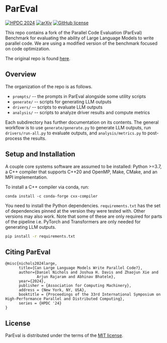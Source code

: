 # ParEval

[![HPDC 2024](https://img.shields.io/badge/Paper-HPDC'24-e87053.svg?style=flat)](https://pssg.cs.umd.edu/assets/papers/2024-06-pareval-hpdc.pdf)&nbsp;[![arXiv](https://img.shields.io/badge/arXiv-2401.12554-b31b1b.svg)](https://arxiv.org/abs/2401.12554)&nbsp;[![GitHub license](https://badgen.net/github/license/parallelcodefoundry/ParEval)](https://github.com/parallelcodefoundry/ParEval/blob/develop/LICENSE)

This repo contains a fork of the Parallel Code Evaluation (ParEval) Benchmark for
evaluating the ability of Large Language Models to write parallel code. We are using a modified version of the benchmark focused on code optimization.

The original repo is found [here](https://github.com/parallelcodefoundry/ParEval).

## Overview

The organization of the repo is as follows.

- `prompts/` -- the prompts in ParEval alongside some utility scripts
- `generate/` -- scripts for generating LLM outputs
- `drivers/` -- scripts to evaluate LLM outputs
- `analysis/` -- scripts to analyze driver results and compute metrics

Each subdirectory has further documentation on its contents. The general
workflow is to use `generate/generate.py` to generate LLM outputs, run
`drivers/run-all.py` to evaluate outputs, and `analysis/metrics.py` to
post-process the results.

## Setup and Installation

A couple core systems software are assumed to be installed: Python >=3.7, a C++
compiler that supports C++20 and OpenMP, Make, CMake, and an MPI implementation.

To install a C++ compiler via conda, run:
```
conda install -c conda-forge cxx-compiler
```

You need to install the Python dependencies. `requirements.txt` has
the set of dependencies pinned at the version they were tested with. Other
versions may also work. Note that some of these are only required for parts of
the pipeline i.e. PyTorch and Transformers are only needed for generating LLM
outputs.

```sh
pip install -r requirements.txt
```

## Citing ParEval

```
@misc{nichols2024large,
      title={Can Large Language Models Write Parallel Code?}, 
      author={Daniel Nichols and Joshua H. Davis and Zhaojun Xie and 
              Arjun Rajaram and Abhinav Bhatele},
      year={2024},
      publisher = {Association for Computing Machinery},
      address = {New York, NY, USA},
      booktitle = {Proceedings of the 33rd International Symposium on High-Performance Parallel and Distributed Computing},
      series = {HPDC '24}
}
```

## License

ParEval is distributed under the terms of the [MIT license](/LICENSE).
